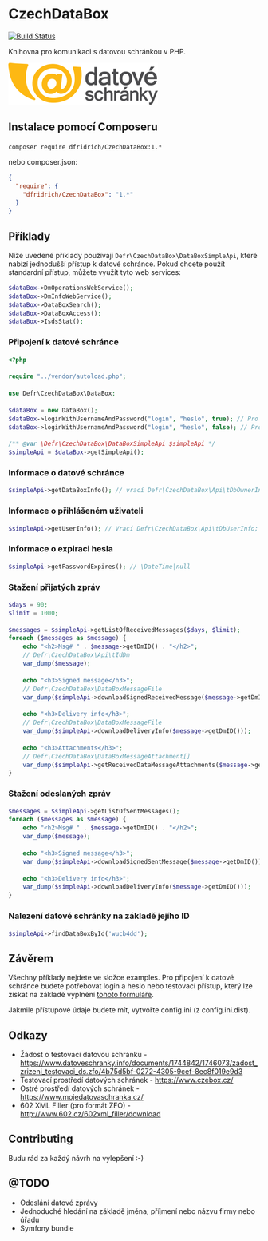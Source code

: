 # CzechDataBox

[![Build Status](https://travis-ci.org/dfridrich/CzechDataBox.svg)](https://travis-ci.org/dfridrich/CzechDataBox)

Knihovna pro komunikaci s datovou schránkou v PHP.

![Logo datových schránek](Resources/logo.png)

## Instalace pomocí Composeru

`composer require dfridrich/CzechDataBox:1.*`

nebo composer.json:

```json
{
  "require": {
    "dfridrich/CzechDataBox": "1.*"
  }
}
```

## Příklady

Níže uvedené příklady používají `Defr\CzechDataBox\DataBoxSimpleApi`, které nabízí jednodušší přístup k datové schránce. Pokud chcete použít standardní přístup, můžete využít tyto web services:

```php
$dataBox->DmOperationsWebService();
$dataBox->DmInfoWebService();
$dataBox->DataBoxSearch();
$dataBox->DataBoxAccess();
$dataBox->IsdsStat();
```

### Připojení k datové schránce

```php
<?php

require "../vendor/autoload.php";

use Defr\CzechDataBox\DataBox;

$dataBox = new DataBox();
$dataBox->loginWithUsernameAndPassword("login", "heslo", true); // Pro ostrou verzi
$dataBox->loginWithUsernameAndPassword("login", "heslo", false); // Pro verzi s testovacím přístupem

/** @var \Defr\CzechDataBox\DataBoxSimpleApi $simpleApi */
$simpleApi = $dataBox->getSimpleApi();
```

### Informace o datové schránce

```php
$simpleApi->getDataBoxInfo(); // vrací Defr\CzechDataBox\Api\tDbOwnerInfo
```

### Informace o přihlášeném uživateli

```php
$simpleApi->getUserInfo(); // Vrací Defr\CzechDataBox\Api\tDbUserInfo;
```

### Informace o expiraci hesla

```php
$simpleApi->getPasswordExpires(); // \DateTime|null
```

### Stažení přijatých zpráv

```php
$days = 90;
$limit = 1000;

$messages = $simpleApi->getListOfReceivedMessages($days, $limit);
foreach ($messages as $message) {
    echo "<h2>Msg# " . $message->getDmID() . "</h2>";
    // Defr\CzechDataBox\Api\tIdDm
    var_dump($message);
    
    echo "<h3>Signed message</h3>";
    // Defr\CzechDataBox\DataBoxMessageFile
    var_dump($simpleApi->downloadSignedReceivedMessage($message->getDmID()));
    
    echo "<h3>Delivery info</h3>";
    // Defr\CzechDataBox\DataBoxMessageFile
    var_dump($simpleApi->downloadDeliveryInfo($message->getDmID()));
    
    echo "<h3>Attachments</h3>";
    // Defr\CzechDataBox\DataBoxMessageAttachment[]
    var_dump($simpleApi->getReceivedDataMessageAttachments($message->getDmID()));
}
```

### Stažení odeslaných zpráv

```php
$messages = $simpleApi->getListOfSentMessages();
foreach ($messages as $message) {
    echo "<h2>Msg# " . $message->getDmID() . "</h2>";
    var_dump($message);

    echo "<h3>Signed message</h3>";
    var_dump($simpleApi->downloadSignedSentMessage($message->getDmID()));

    echo "<h3>Delivery info</h3>";
    var_dump($simpleApi->downloadDeliveryInfo($message->getDmID()));
}

```

### Nalezení datové schránky na základě jejího ID

```php
$simpleApi->findDataBoxById('wucb4dd');
```

## Závěrem

Všechny příklady nejdete ve složce examples. Pro připojení k datové schránce budete potřebovat login a heslo nebo testovací přístup, který lze získat na základě vyplnění [tohoto formuláře](https://www.datoveschranky.info/documents/1744842/1746073/zadost_zrizeni_testovaci_ds.zfo/4b75d5bf-0272-4305-9cef-8ec8f019e9d3).

Jakmile přístupové údaje budete mít, vytvořte config.ini (z config.ini.dist).

## Odkazy

- Žádost o testovací datovou schránku - https://www.datoveschranky.info/documents/1744842/1746073/zadost_zrizeni_testovaci_ds.zfo/4b75d5bf-0272-4305-9cef-8ec8f019e9d3
- Testovací prostředí datových schránek - https://www.czebox.cz/
- Ostré prostředí datových schránek - https://www.mojedatovaschranka.cz/
- 602 XML Filler (pro formát ZFO) - http://www.602.cz/602xml_filler/download

## Contributing

Budu rád za každý návrh na vylepšení :-)

## @TODO

- Odeslání datové zprávy
- Jednoduché hledání na základě jména, příjmení nebo názvu firmy nebo úřadu
- Symfony bundle